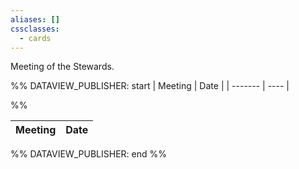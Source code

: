 ```yaml
---
aliases: []
cssclasses:
  - cards
---
```

Meeting of the Stewards. 


%% DATAVIEW_PUBLISHER: start
| Meeting | Date |
| ------- | ---- |

%%

| Meeting | Date |
| ------- | ---- |

%% DATAVIEW_PUBLISHER: end %%